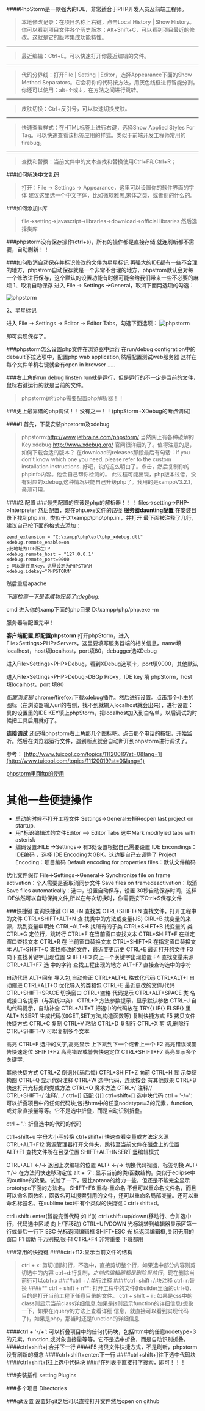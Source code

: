 ####PhpStorm是一款强大的IDE，非常适合于PHP开发人员及前端工程师。

>本地修改记录：在项目名称上右键，点击Local History | Show History。你可以看到项目文件各个历史版本；Alt+Shift+C，可以看到项目最近的修改。这就是它的版本集成功能特性。


----------


>最近编辑：Ctrl+E。可以快速打开你最近编辑的文件。


----------
>代码分界线：打开File | Setting | Editor，选择Appearance下面的Show Method Separators。它会将你的代码按方法，用灰色线框进行智能分割。你还可以使用：alt+↑或↓，在方法之间进行跳转。


----------
>皮肤切换：Ctrl+反引号，可以快速切换皮肤。


----------
>快速查看样式：在HTML标签上进行右键，选择Show Applied Styles For Tag。可以快速查看该标签应用的样式。类似于前端开发工程师常用的firebug。


----------
>查找和替换：当前文件中的文本查找和替换使用Ctrl+F和Ctrl+R；


###如何解决中文乱码
>打开：File -> Settings -> Appearance，这里可以设置你的软件界面的字体
>建议这里选一个中文字体，比如微软雅黑,宋体之类，或者别的什么的。 


###如何添加js库
>file->setting->javascript->libraries->download->official libraries
>然后选择类库

###phpstorm没有保存操作(ctrl+s)，所有的操作都是直接存储,就连刷新都不需要，自动刷新！！



###如何取消自动保存并标识修改的文件为星星标记
再强大的IDE都有一些不合理的地方，phpstrom自动保存就是一个非常不合理的地方，phpstrom默认会对每一个修改进行保存，这个默认的设置功能有时候可能会给我们带来一些不必要的麻烦
1、取消自动保存
进入 File -> Settings ->General，取消下面两选项的勾选：

![phpstorm](https://raw.githubusercontent.com/younth/image/master/phpstorm/1.gif)


2、星星标记

进入 File -> Settings -> Editor -> Editor Tabs，勾选下面选项：
![phpstorm](https://raw.githubusercontent.com/younth/image/master/phpstorm/2.gif)

即可实现保存了。



###phpstorm怎么设置php文件在浏览器中运行
在run/debug configration中的debault下拉选项中，配置php wab application,然后配置测试web服务器
这样在每个文件单机右键就会有open in browser .....

###右上角的run debug linsten
run就是运行，但是运行的不一定是当前的文件，鼠标右键运行的就是当前的文件。
>phpstorm运行php需要配置php解析器！！



###史上最靠谱的php调试！！没有之一！！(phpStorm+XDebug的断点调试)

####1.首先，下载安装phpstorm及xdebug
>phpstorm:http://www.jetbrains.com/phpstorm/ 当然网上有各种破解的Key
>xdebug:http://www.xdebug.org/ 官网很详细的了。值得注意的是，如何下载合适的版本？
>在download的releases那段最后有句话：if you don't know which one you need, please refer to the custom installation instructions.
>好吧，说的这么明白了。点击，然后复制你的phpinfo内容。他会自己帮你检测的。
>此过程可能出现，php版本过低，没有对应的xdebug,这种情况只能自己升级php了。我用的是xamppV3.2.1，亲测可用。

####2.配置
###最先配置的应该是php的解析器！！！
files->setting->PHP->Interpreter 然后配置，现在php.exe文件的路径
**服务器daunting配置**
在安装目录下找到php.ini，类似于D:\xampp\php\php.ini，并打开
最下面被注释了几行，建议自己按下面的格式去添加：
```
zend_extension = "C:\xampp\php\ext\php_xdebug.dll"
xdebug.remote_enable=on
;此地址为IDE所在IP
xdebug.remote_host = "127.0.0.1"
xdebug.remote_port=9000
; 可以是任意Key，这里设定为PHPSTORM
xdebug.idekey="PHPSTORM"
```

然后重启apache

*下面检测一下是否成功安装了xdegbug:*

cmd 进入你的xamp下面的php目录
D:/xampp/php/php.exe -m

服务器端配置完毕！


**客户端配置,即配置phpstorm**
打开phpStorm，进入File>Settings>PHP>Servers，这里要填写服务器端的相关信息，name填localhost，host填localhost，port填80，debugger选XDebug

进入File>Settings>PHP>Debug，看到XDebug选项卡，port填9000，其他默认

进入File>Settings>PHP>Debug>DBGp Proxy，IDE key 填 phpStorm，host 填localhost，port 填80

*配置浏览器*
chrome/firefox:下载xdebug插件。然后进行设置。点击那个小虫的图标（在浏览器输入url的右侧，找不到就输入localhost就会出来），进行设置：
具的设置里的IDE KEY填上phpStorm，把localhost加入到白名单，以后调试的时候把工具启用就好了。

**连接调试**
还记得phpstorm右上角那几个图标吧。点击那个电话的按钮，开始监听。然后在浏览器运行文件，遇到断点就会自动断开到phpstorm进行调试了。

参考：
[http://www.tuicool.com/topics/11120019?st=0&lang=1](http://www.tuicool.com/topics/11120019?st=0&lang=1)

[phpstorm里面ftp的使用](http://www.wwwquan.com/show-66-121-1.html)







其他一些便捷操作
====
 - 启动的时候不打开工程文件 Settings->General去掉Reopen last project on startup.
 - 用*标识编辑过的文件Editor –> Editor Tabs 选中Mark modifyied tabs with asterisk 
 - 编码设置:FILE ->Settings->       有3处设置根据自己需要设置
IDE Encondings：IDE编码 ，选择 IDE Encoding为GBK。这边要自己去调整了
Project Encoding：项目编码
Default encoding for properties files：默认文件编码


优化文件保存
File->Settings->General->
Synchronize file on frame activation：个人需要是否取消同步文件
Save files on framedeactivation：取消
Save files automatically：选中，设置自动保存，设置 30秒自动保存时间，这样IDE依然可以自动保持文件,所以在每次切换时，你需要按下Ctrl+S保存文件


###快捷键
查询快捷键
CTRL+N   查找类
CTRL+SHIFT+N  查找文件，打开工程中的文件
CTRL+SHIFT+ALT+N 查 找类中的方法或变量(JS)
CIRL+B   找变量的来源，跳到变量申明处
CTRL+ALT+B  找所有的子类
CTRL+SHIFT+B  找变量的 类
CTRL+G   定位行，跳转行
CTRL+F   在当前窗口查找文本
CTRL+SHIFT+F  在指定窗口查找文本
CTRL+R   在 当前窗口替换文本
CTRL+SHIFT+R  在指定窗口替换文本
ALT+SHIFT+C  查找修改的文件，最近变更历史
CTRL+E   最近打开的文件
F3   向下查找关键字出现位置
SHIFT+F3  向上一个关键字出现位置
F4   查找变量来源
CTRL+ALT+F7  选 中的字符 查找工程出现的地方
ALT+F7 直接查询选中的字符

自动代码
ALT+回车  导入包,自动修正
CTRL+ALT+L  格式化代码
CTRL+ALT+I  自动缩进
CTRL+ALT+O  优化导入的类和包
CTRL+E  最近更改的文件/代码
CTRL+SHIFT+SPACE 切换窗口
CTRL+空格  代码提示
CTRL+ALT+SPACE  类 名或接口名提示（与系统冲突）
CTRL+P   方法参数提示，显示默认参数
CTRL+J   自动代码提示，自动补全
CTRL+ALT+T  把选中的代码放在 TRY{} IF{} ELSE{} 里
ALT+INSERT  生成代码(如GET,SET方法,构造函数等)
复制快捷方式
F5   拷贝文件快捷方式
CTRL+C   复制
CTRL+V   粘贴
CTRL+D   复制行
CTRL+X   剪 切,删除行
CTRL+SHIFT+V  可以复制多个文本 

高亮
CTRL+F   选中的文字,高亮显示 上下跳到下一个或者上一个
F2  高亮错误或警告快速定位
SHIFT+F2  高亮错误或警告快速定位
CTRL+SHIFT+F7  高亮显示多个关键字. 

其他快捷方式
CTRL+Z   倒退(代码后悔)
CTRL+SHIFT+Z  向前
CTRL+H   显 示类结构图
CTRL+Q   显示代码注释
CTRL+W   选中代码，连续按会 有其他效果
CTRL+B   快速打开光标处的类或方法
CTRL+O   魔术方法
CTRL+/   注释//  
CTRL+SHIFT+/  注释/*...*/
ctrl+[]   匹配 {}[]
ctrl+shift+[]    选中块代码
ctrl + '-/+': 可以折叠项目中的任何代码块,包括htm中的任意nodetype=3的元素，function,或对象直接量等等。它不是选中折叠，而是自动识别折叠。

ctrl + '.': 折叠选中的代码的代码

ctrl+shift+u      字母大小写转换 
ctrl+shift+i      快速查看变量或方法定义源
CTRL+ALT+F12  资源管理器打开文件夹，跳转至当前文件在磁盘上的位置
ALT+F1   查找文件所在目录位置
SHIFT+ALT+INSERT 竖编辑模式

CTRL+ALT ←/→  返回上次编辑的位置
ALT+ ←/→  切换代码视图，标签切换
ALT+ ↑/↓  在方法间快速移动定位
alt + '7': 显示当前的类/函数结构。类似于eclipse中的outline的效果。试验了一下，要比aptana的给力一些，但还是不能完全显示prototype下面的方法名。
SHIFT+F6  重构-重命名
不但可以重命名文件名，而且可以命名函数名，函数名可以搜索引用的文件，还可以重命名局部变量。还可以重命名标签名。在sublime text中有个类似的快捷键：ctrl+shift+d。

ctrl+shift+enter(智能完善代码 如 if()) 
ctrl+shift+up/down(移动行、合并选中行，代码选中区域 向上/下移动) 
CTRL+UP/DOWN  光标跳转到编辑器显示区第一行或最后一行下
ESC   光标返回编辑框
SHIFT+ESC  光 标返回编辑框,关闭无用的窗口
F1   帮助 千万别按,很卡!
CTRL+F4   非常重要 下班都用

###常用的快捷键
####ctrl+f12:显示当前文件的结构
>ctrl + x: 剪切(删除)行，不选中，直接剪切整个行，如果选中部分内容则剪切选中的内容
>ctrl+d:行复制，*之前的编辑器都是删除当前行*，现在删除当前行可以ctrl+x
####ctrl + /:单行注释
####ctrl+shift+/:块注释
>ctrl+r:替换
####** ctrl + shift + n**: 打开工程中的文件(hbuilder里面的ctrl+t)，目的是打开当前工程下任意目录的文件。
>  ctrl + shift + i : 如果是css中的class则显示当前class详细信息,如果是js则显示function的详细信息(想象一下，如果在jquery的方法上查看详细 信息，就直接可以看到实现代码了)，如果是php，那当时还是function的详细信息

####ctrl + '-/+': 可以折叠项目中的任何代码块，包括htm中的任意nodetype=3的元素，function,或对象直接量等等。它不是选中折叠，而是自动识别折叠。
####ctrl+shift+j:合并下一行
####F5   拷贝文件快捷方式，不是刷新，phpstorm没有刷新的概念
####ctrl+shift+enter:下一行
####ctrl+shift+]往下选中代码块
####ctrl+shift+[往上选中代码块
####在列表中直接打字搜索，即可！！！



###安装插件
setting Plugins  


###多个项目
Directories

###git设置
设置好git之后可以直接打开文件然后open on github